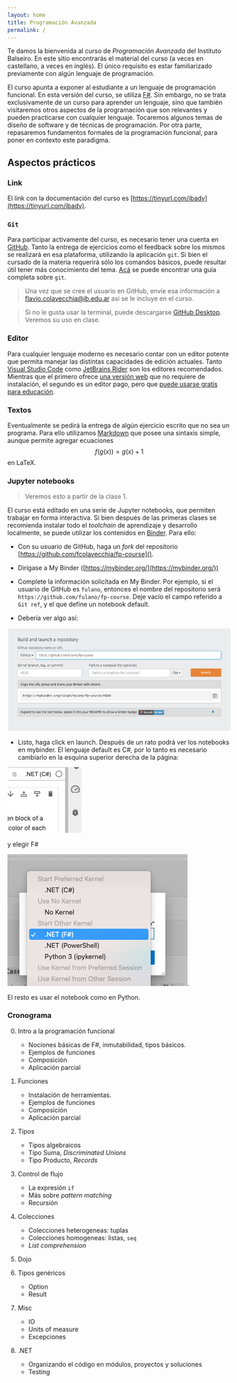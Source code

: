 ```yaml
---
layout: home
title: Programación Avanzada
permalink: /
---
```


Te damos la bienvenida al curso de _Programación Avanzada_ del Instituto Balseiro. En este sitio encontrarás el material del curso (a veces en castellano, a veces en inglés). El único requisito es estar familiarizado previamente con algún lenguaje de programación.

El curso apunta a exponer al estudiante a un lenguaje de programación funcional. En esta versión del curso, se utiliza [F\#](https://learn.microsoft.com/en-us/dotnet/fsharp/what-is-fsharp). Sin embargo, no se trata exclusivamente de un curso para aprender un lenguaje, sino que también visitaremos otros aspectos de la programación que son relevantes y pueden practicarse con cualquier lenguaje. Tocaremos algunos temas de diseño de software y de técnicas de programación. Por otra parte, repasaremos fundamentos formales de la programación funcional, para poner en contexto este paradigma.



## Aspectos prácticos

### Link

El link con la documentación del curso es [https://tinyurl.com/ibadv](https://tinyurl.com/ibadv).

### `Git`

Para participar activamente del curso, es necesario tener una cuenta en [GitHub](www.github.com). Tanto la entrega de ejercicios como el feedback sobre los mismos se realizará en esa plataforma, utilizando la aplicación `git`. Si bien el cursado de la materia requerirá sólo los comandos básicos, puede resultar útil tener más conocimiento 
del tema. [Acá](https://happygitwithr.com/) se puede encontrar una guía completa sobre `git`. 

> Una vez que se cree el usuario en GitHub, envíe esa información a flavio.colavecchia@ib.edu.ar así se le incluye en el curso. 

> Si no le gusta usar la terminal, puede descargarse [GitHub Desktop](https://desktop.github.com/). Veremos su uso en clase.

### Editor

Para cualquier lenguaje moderno es necesario contar con un editor potente que permita manejar las distintas capacidades de edición actuales. Tanto [Visual Studio Code](https://code.visualstudio.com/download) como [JetBrains Rider](https://www.jetbrains.com/rider/) son los editores recomendados. 
Mientras que el primero ofrece [una versión web](https://vscode.dev/) que no requiere de instalación, el segundo es un editor pago, pero que [puede usarse gratis para educación](https://www.jetbrains.com/community/education/#students). 

### Textos

Eventualmente se pedirá la entrega de algún ejercicio escrito que no sea un programa. Para ello utilizamos [Markdown](https://www.argentina.gob.ar/contenidosdigitales/escribir-en-markdown/markdown-basico) que posee una sintaxis simple, aunque permite agregar ecuaciones $$f(g(x)) = g(x)+1$$ en LaTeX.

### Jupyter notebooks

> Veremos esto a partir de la clase 1.

El curso está editado en una serie de Jupyter notebooks, que permiten trabajar en forma interactiva. Si bien después de las primeras clases se recomienda instalar todo el _toolchain_  de aprendizaje y desarrollo localmente, se puede utilizar los contenidos
en [Binder](https://mybinder.org). Para ello:

- Con su usuario de GitHub, haga un _fork_ del repositorio [https://github.com/fcolavecchia/fp-course](). 

- Dirígase a My Binder ([https://mybinder.org/](https://mybinder.org/))

- Complete la información solicitada en My Binder. Por ejemplo, si el usuario de GitHub es `fulano`,
  entonces el nombre del repositorio será `https://github.com/fulano/fp-course`. Deje vacío el campo referido a `Git ref`, y el que define un notebook default. 

- Debería ver algo así:

![.NET history line](/img/mybinder-config.png)

- Listo, haga click en launch. Después de un rato podrá ver los notebooks en mybinder. El lenguaje 
  default es C#, por lo tanto es necesario cambiarlo en la esquina superior derecha de la página:

![I do not want C#](/img/i-do-not-want-csharp.png)

y elegir F#

![I want F#](/img/i-want-fsharp.png). 

El resto es usar el notebook como en Python.




### Cronograma

0. Intro a la programación funcional
    - Nociones básicas de F\#, inmutabilidad, tipos básicos.
    - Ejemplos de funciones
    - Composición
    - Aplicación parcial

1. Funciones
    - Instalación de herramientas.
    - Ejemplos de funciones
    - Composición
    - Aplicación parcial

2. Tipos
    - Tipos algebraicos
    - Tipo Suma, _Discriminated Unions_
    - Tipo Producto, _Records_ 

3. Control de flujo
    - La expresión `if`
    - Más sobre _pattern matching_ 
    - Recursión     

4. Colecciones
    - Colecciones heterogeneas: tuplas
    - Colecciones homogeneas: listas, `seq`
    - _List comprehension_     

5. Dojo    

6. Tipos genéricos    
    - Option
    - Result 

7. Misc
    - IO
    - Units of measure
    - Excepciones 

8. .NET
    - Organizando el código en módulos, proyectos y soluciones
    - Testing 













